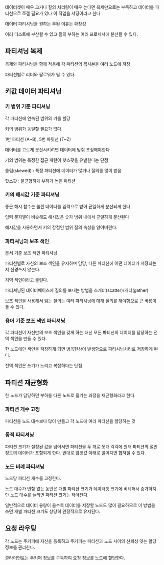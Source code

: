 데이터셋이 매우 크거나 질의 처리량이 매우 높다면 복제만으로는 부족하고 데이터를 파티션으로 쪼갤 필요가 있다 이 작업을 샤딩이라고 한다

데이터 파티셔닝을 원하는 주된 이유는 확장성

여러 디스트에 부산될 수 있고 질의 부하는 여러 프로세서에 분산될 수 있다.

## 파티셔닝 복제

복제와 파티셔닝을 함께 적용해 각 파티션의 복사본을 여러 노드에 저장

파티션별로 리더와 팔로워가 될 수 있다.

## 키값 데이터 파티셔닝

### 키 범위 기준 파티셔닝

각 파티션에 연속된 범위의 키를 할당

키의 범위가 동일할 필요가 없다.

1번 파티션 (A~B), 5번 파팃션 (T~Z)

데이터를 고르게 분산시키려면 데이터에 맞춰 조정해야한다

키의 범위는 특정한 접근 패턴이 핫스팟을 유발한다는 단점

쏠림(skewed) : 특정 파티션에 데이터가 많거나 질의를 많이 받음

핫스팟 : 불균형하게 부하가 높은 파티션 

### 키의 해시값 기준 파티셔닝

좋은 해시 함수는 쏠린 데이터를 입력으로 받아 균일하게 분산되게 한다

입력 문자열이 비슷해도 해시값은 숫자 범위 내에서 균일하게 분산된다

해시값을 사용하면서 키의 장점인 범위 질의 속성을 잃어버린다.

### 파티셔닝과 보조 색인

문서 기준 보조 색인 파티셔닝

파티션별로 자신의 보조 색인을 유지하며 담당, 다른 파티션에 어떤 데이터가 저장되는지 신경쓰지 않는다.

지역 색인이라고 불린다.

파티셔닝된 데이터베이스에 질의를 보내는 방법을 스캐터(scatter)/개터(gather)

보조 색인을 사용해서 읽는 질의는 여러 파티셔닝에 대해 질의를 해야함으로 큰 비용이 들 수 있다.

### 용어 기준 보조 색인 파티셔닝

각 파티션이 자신만의 보조 색인을 갖게 하는 대신 모든 파티션의 데이터를 담당하는 전역 색인을 만들 수 있다.

한 노드에만 색인을 저장하게 되면 병목현상이 발생함으로 파티셔닝처리로 저장하게 된다.

전역 색인은 쓰기가 느리고 복잡하다는 단점

## 파티션 재균형화

한 노드가 담당하던 부하를 다른 노드로 옮기는 과정을 재균형화라고 한다.

### 파티션 개수 고정

파티션을 노드 대수보다 많이 만들고 각 노드에 여러 파티션을 할당하는 것

### 동적 파티셔닝

파티션 크기가 설정된 값을 넘어서면 파티션을 두 개로 쪼개 각각에 원래 파티션의 절반 정도의 데이터가 포함되게 한다. 반대로 임곗값 아래로 떨어지면 합쳐질 수 있다.

### 노드 비례 파티셔닝

노드당 파티션 개수를 고정한다.

노드 대수가 변함 없는 동안은 개별 파티션 크기가 데이터셋 크기에 비례해서 증가하지만 노드 대수를 늘리면 파티션 크기는 작아진다.

일반적으로 데이터 용량이 클수록 데이터를 저장할 노드도 많이 필요하므로 이 방법을 쓰면 개별 파티션 크기도 상당히 안정적으로 유지된다.

## 요청 라우팅

각 노드는 주키퍼에 자신을 등록하고 주키퍼는 파티션과 노드 사이의 신뢰성 잇는 할당 정보를 관리한다.

클라이언트는 주키퍼 정보를 구독하여 요청 정보를 노드에 할당한다.